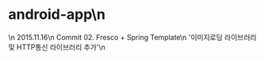 # android-app\n
\n
2015.11.16\n
Commit 02. Fresco + Spring Template\n
'이미지로딩 라이브러리 및 HTTP통신 라이브러리 추가'\n
